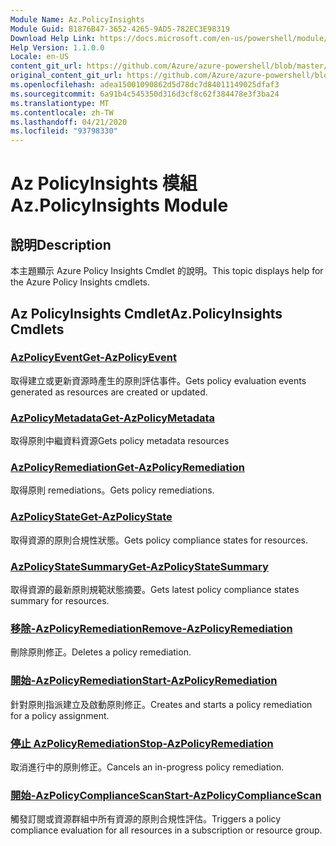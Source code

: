 ```yaml
---
Module Name: Az.PolicyInsights
Module Guid: B1876B47-3652-4265-9AD5-782EC3E98319
Download Help Link: https://docs.microsoft.com/en-us/powershell/module/az.policyinsights
Help Version: 1.1.0.0
Locale: en-US
content_git_url: https://github.com/Azure/azure-powershell/blob/master/src/PolicyInsights/PolicyInsights/help/Az.PolicyInsights.md
original_content_git_url: https://github.com/Azure/azure-powershell/blob/master/src/PolicyInsights/PolicyInsights/help/Az.PolicyInsights.md
ms.openlocfilehash: adea15001090862d5d78dc7d84011149025dfaf3
ms.sourcegitcommit: 6a91b4c545350d316d3cf8c62f384478e3f3ba24
ms.translationtype: MT
ms.contentlocale: zh-TW
ms.lasthandoff: 04/21/2020
ms.locfileid: "93798330"
---
```

# <span data-ttu-id="6d83f-101">Az PolicyInsights 模組</span><span class="sxs-lookup"><span data-stu-id="6d83f-101">Az.PolicyInsights Module</span></span>
## <span data-ttu-id="6d83f-102">說明</span><span class="sxs-lookup"><span data-stu-id="6d83f-102">Description</span></span>
<span data-ttu-id="6d83f-103">本主題顯示 Azure Policy Insights Cmdlet 的說明。</span><span class="sxs-lookup"><span data-stu-id="6d83f-103">This topic displays help for the Azure Policy Insights cmdlets.</span></span>

## <span data-ttu-id="6d83f-104">Az PolicyInsights Cmdlet</span><span class="sxs-lookup"><span data-stu-id="6d83f-104">Az.PolicyInsights Cmdlets</span></span>
### [<span data-ttu-id="6d83f-105">AzPolicyEvent</span><span class="sxs-lookup"><span data-stu-id="6d83f-105">Get-AzPolicyEvent</span></span>](Get-AzPolicyEvent.md)
<span data-ttu-id="6d83f-106">取得建立或更新資源時產生的原則評估事件。</span><span class="sxs-lookup"><span data-stu-id="6d83f-106">Gets policy evaluation events generated as resources are created or updated.</span></span>

### [<span data-ttu-id="6d83f-107">AzPolicyMetadata</span><span class="sxs-lookup"><span data-stu-id="6d83f-107">Get-AzPolicyMetadata</span></span>](Get-AzPolicyMetadata.md)
<span data-ttu-id="6d83f-108">取得原則中繼資料資源</span><span class="sxs-lookup"><span data-stu-id="6d83f-108">Gets policy metadata resources</span></span>

### [<span data-ttu-id="6d83f-109">AzPolicyRemediation</span><span class="sxs-lookup"><span data-stu-id="6d83f-109">Get-AzPolicyRemediation</span></span>](Get-AzPolicyRemediation.md)
<span data-ttu-id="6d83f-110">取得原則 remediations。</span><span class="sxs-lookup"><span data-stu-id="6d83f-110">Gets policy remediations.</span></span>

### [<span data-ttu-id="6d83f-111">AzPolicyState</span><span class="sxs-lookup"><span data-stu-id="6d83f-111">Get-AzPolicyState</span></span>](Get-AzPolicyState.md)
<span data-ttu-id="6d83f-112">取得資源的原則合規性狀態。</span><span class="sxs-lookup"><span data-stu-id="6d83f-112">Gets policy compliance states for resources.</span></span>

### [<span data-ttu-id="6d83f-113">AzPolicyStateSummary</span><span class="sxs-lookup"><span data-stu-id="6d83f-113">Get-AzPolicyStateSummary</span></span>](Get-AzPolicyStateSummary.md)
<span data-ttu-id="6d83f-114">取得資源的最新原則規範狀態摘要。</span><span class="sxs-lookup"><span data-stu-id="6d83f-114">Gets latest policy compliance states summary for resources.</span></span>

### [<span data-ttu-id="6d83f-115">移除-AzPolicyRemediation</span><span class="sxs-lookup"><span data-stu-id="6d83f-115">Remove-AzPolicyRemediation</span></span>](Remove-AzPolicyRemediation.md)
<span data-ttu-id="6d83f-116">刪除原則修正。</span><span class="sxs-lookup"><span data-stu-id="6d83f-116">Deletes a policy remediation.</span></span>

### [<span data-ttu-id="6d83f-117">開始-AzPolicyRemediation</span><span class="sxs-lookup"><span data-stu-id="6d83f-117">Start-AzPolicyRemediation</span></span>](Start-AzPolicyRemediation.md)
<span data-ttu-id="6d83f-118">針對原則指派建立及啟動原則修正。</span><span class="sxs-lookup"><span data-stu-id="6d83f-118">Creates and starts a policy remediation for a policy assignment.</span></span>

### [<span data-ttu-id="6d83f-119">停止 AzPolicyRemediation</span><span class="sxs-lookup"><span data-stu-id="6d83f-119">Stop-AzPolicyRemediation</span></span>](Stop-AzPolicyRemediation.md)
<span data-ttu-id="6d83f-120">取消進行中的原則修正。</span><span class="sxs-lookup"><span data-stu-id="6d83f-120">Cancels an in-progress policy remediation.</span></span>

### [<span data-ttu-id="6d83f-121">開始-AzPolicyComplianceScan</span><span class="sxs-lookup"><span data-stu-id="6d83f-121">Start-AzPolicyComplianceScan</span></span>](Start-AzPolicyComplianceScan.md)
<span data-ttu-id="6d83f-122">觸發訂閱或資源群組中所有資源的原則合規性評估。</span><span class="sxs-lookup"><span data-stu-id="6d83f-122">Triggers a policy compliance evaluation for all resources in a subscription or resource group.</span></span>

